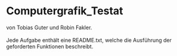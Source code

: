 # Computergrafik_Testat
von Tobias Guter und Robin Fakler.
<br />
<br />
Jede Aufgabe enthält eine README.txt, welche die Ausführung der geforderten Funktionen beschreibt.
